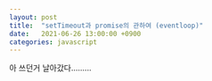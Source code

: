 ```yaml
---
layout: post
title:  "setTimeout과 promise의 관하여 (eventloop)"
date:   2021-06-26 13:00:00 +0900
categories: javascript
---
```


아 쓰던거 날아갔다.........
